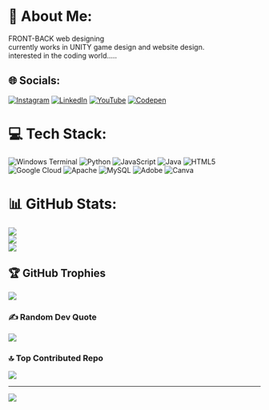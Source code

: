 # 💫 About Me:
FRONT-BACK web designing<br>currently works in UNITY game design and website design.<br>interested in the coding world.....


## 🌐 Socials:
[![Instagram](https://img.shields.io/badge/Instagram-%23E4405F.svg?logo=Instagram&logoColor=white)](https://instagram.com/https://www.instagram.com/code_with_tushar.php/) [![LinkedIn](https://img.shields.io/badge/LinkedIn-%230077B5.svg?logo=linkedin&logoColor=white)](https://linkedin.com/in/https://www.linkedin.com/in/code-with-tushar-a1712131a/) [![YouTube](https://img.shields.io/badge/YouTube-%23FF0000.svg?logo=YouTube&logoColor=white)](https://youtube.com/@https://www.youtube.com/@Code_With_Tushar) [![Codepen](https://img.shields.io/badge/Codepen-000000?style=for-the-badge&logo=codepen&logoColor=white)](https://codepen.io/https://codepen.io/rathodtushar1442-gmail-com/pens/) 

# 💻 Tech Stack:
![Windows Terminal](https://img.shields.io/badge/Windows%20Terminal-%234D4D4D.svg?style=for-the-badge&logo=windows-terminal&logoColor=white) ![Python](https://img.shields.io/badge/python-3670A0?style=for-the-badge&logo=python&logoColor=ffdd54) ![JavaScript](https://img.shields.io/badge/javascript-%23323330.svg?style=for-the-badge&logo=javascript&logoColor=%23F7DF1E) ![Java](https://img.shields.io/badge/java-%23ED8B00.svg?style=for-the-badge&logo=openjdk&logoColor=white) ![HTML5](https://img.shields.io/badge/html5-%23E34F26.svg?style=for-the-badge&logo=html5&logoColor=white) ![Google Cloud](https://img.shields.io/badge/GoogleCloud-%234285F4.svg?style=for-the-badge&logo=google-cloud&logoColor=white) ![Apache](https://img.shields.io/badge/apache-%23D42029.svg?style=for-the-badge&logo=apache&logoColor=white) ![MySQL](https://img.shields.io/badge/mysql-4479A1.svg?style=for-the-badge&logo=mysql&logoColor=white) ![Adobe](https://img.shields.io/badge/adobe-%23FF0000.svg?style=for-the-badge&logo=adobe&logoColor=white) ![Canva](https://img.shields.io/badge/Canva-%2300C4CC.svg?style=for-the-badge&logo=Canva&logoColor=white)
# 📊 GitHub Stats:
![](https://github-readme-stats.vercel.app/api?username=CodeWithTushar-6058&theme=dark&hide_border=false&include_all_commits=true&count_private=false)<br/>
![](https://github-readme-streak-stats.herokuapp.com/?user=CodeWithTushar-6058&theme=dark&hide_border=false)<br/>
![](https://github-readme-stats.vercel.app/api/top-langs/?username=CodeWithTushar-6058&theme=dark&hide_border=false&include_all_commits=true&count_private=false&layout=compact)

## 🏆 GitHub Trophies
![](https://github-profile-trophy.vercel.app/?username=CodeWithTushar-6058&theme=radical&no-frame=false&no-bg=false&margin-w=4)

### ✍️ Random Dev Quote
![](https://quotes-github-readme.vercel.app/api?type=horizontal&theme=radical)

### 🔝 Top Contributed Repo
![](https://github-contributor-stats.vercel.app/api?username=CodeWithTushar-6058&limit=5&theme=dark&combine_all_yearly_contributions=true)

---
[![](https://visitcount.itsvg.in/api?id=CodeWithTushar-6058&icon=0&color=0)](https://visitcount.itsvg.in)

<!-- Proudly created with GPRM ( https://gprm.itsvg.in ) -->
